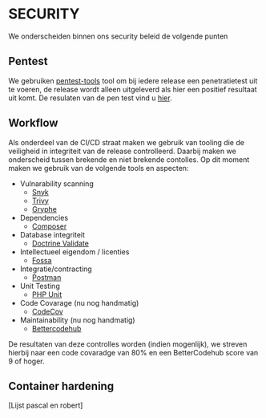 # SECURITY
We onderscheiden binnen ons security beleid de volgende punten

## Pentest
We gebruiken [pentest-tools](https://pentest-tools.com/) tool om bij iedere release een penetratietest uit te voeren, de release wordt alleen uitgeleverd als hier een positief resultaat uit komt. De resulaten van de pen test vind u [hier]().

## Workflow
Als onderdeel van de CI/CD straat maken we gebruik van tooling die de veiligheid in integriteit van de release controlleerd. Daarbij maken we onderscheid tussen brekende en niet brekende contolles. 
Op dit moment maken we gebruik van de volgende tools en aspecten:

- Vulnarability scanning
  - [Snyk](https://github.com/marketplace/actions/snyk)
  - [Trivy](https://github.com/marketplace/actions/aqua-security-trivy)
  - [Gryphe](https://github.com/marketplace/actions/github-action-morphkgc)
- Dependencies
  - [Composer](https://getcomposer.org/doc/03-cli.md#audit)
- Database integriteit
  - [Doctrine Validate](https://symfony.com/doc/3.3/doctrine.html)
- Intellectueel eigendom / licenties
  - [Fossa](https://fossa.com/product/open-source-license-compliance)
- Integratie/contracting
  - [Postman](https://github.com/marketplace/actions/newman-action)
- Unit Testing
  - [PHP Unit](https://github.com/marketplace/actions/phpunit-php-actions)
- Code Covarage (nu nog handmatig)
  - [CodeCov](https://about.codecov.io/)
- Maintainability (nu nog handmatig)
  - [Bettercodehub](https://bettercodehub.com/)

De resultaten van deze controlles worden (indien mogenlijk), we streven hierbij naar een code covaradge van 80% en een BetterCodehub score van 9 of hoger. 

## Container hardening
[Lijst pascal en robert]